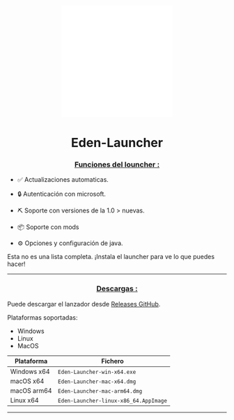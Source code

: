<p align="center"><img src="../src/assets/images/icon.png" alt="icon-launcher"></p>

<h1 align="center">Eden-Launcher</h1>

<p align="center">
    <div text="http://discord.gg/wNwVVTBAHq/">
    </div>
</p>

### **<ins><p align="center">Funciones del louncher :</p>**

- ✅ Actualizaciones automaticas.

- 🔒 Autenticación con microsoft.

- ⛏️ Soporte con versiones de la 1.0 > nuevas.

- 📦 Soporte con mods

- ⚙️ Opciones y configuración de java.

Esta no es una lista completa. ¡Instala el launcher para ve lo que puedes hacer!

---

### **<ins><p align="center">Descargas :</p>**

Puede descargar el lanzador desde [Releases GitHub](../../../releases).

Plataformas soportadas:

- Windows 
- Linux
- MacOS

 Plataforma | Fichero |
| -------- | ---- |
| Windows x64 | `Eden-Launcher-win-x64.exe ` |
| macOS x64 | `Eden-Launcher-mac-x64.dmg` |
| macOS arm64 | `Eden-Launcher-mac-arm64.dmg` |
| Linux x64 | `Eden-Launcher-linux-x86_64.AppImage` |

---
